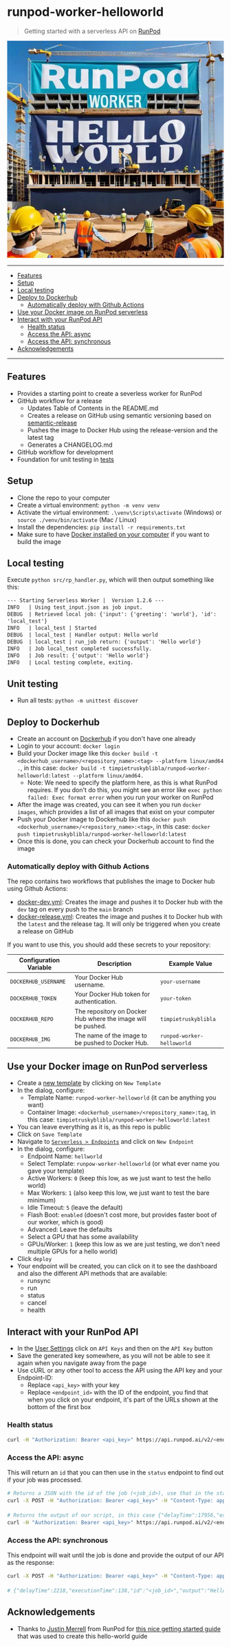# runpod-worker-helloworld

> Getting started with a serverless API on [RunPod](https://www.runpod.io/)

<p align="center">
  <img src="assets/construction_site_with_banner_reading_runpod_worker_hello_world.jpg" title="Construction site with a large banner that reads RunPod Worker Hello World RunPod Worker" />
</p>

---

<!-- toc -->

- [Features](#features)
- [Setup](#setup)
- [Local testing](#local-testing)
- [Deploy to Dockerhub](#deploy-to-dockerhub)
  * [Automatically deploy with Github Actions](#automatically-deploy-with-github-actions)
- [Use your Docker image on RunPod serverless](#use-your-docker-image-on-runpod-serverless)
- [Interact with your RunPod API](#interact-with-your-runpod-api)
  * [Health status](#health-status)
  * [Access the API: async](#access-the-api-async)
  * [Access the API: synchronous](#access-the-api-synchronous)
- [Acknowledgements](#acknowledgements)

<!-- tocstop -->

---

## Features

* Provides a starting point to create a severless worker for RunPod
* GitHub workflow for a release
  * Updates Table of Contents in the README.md
  * Creates a release on GitHub using semantic versioning based on [semantic-release](https://semantic-release.gitbook.io)
  * Pushes the image to Docker Hub using the release-version and the latest tag
  * Generates a CHANGELOG.md
* GitHub workflow for development
* Foundation for unit testing in [tests](/tests)


## Setup

* Clone the repo to your computer
* Create a virtual environment: `python -m venv venv`
* Activate the virtual environment: `.\venv\Scripts\activate` (Windows) or `source ./venv/bin/activate` (Mac / Linux)
* Install the dependencies: `pip install -r requirements.txt`
* Make sure to have [Docker installed on your computer](https://www.docker.com/get-started/) if you want to build the image

## Local testing

Execute `python src/rp_handler.py`, which will then output something like this:

```
--- Starting Serverless Worker |  Version 1.2.6 ---
INFO   | Using test_input.json as job input.
DEBUG  | Retrieved local job: {'input': {'greeting': 'world'}, 'id': 'local_test'}
INFO   | local_test | Started
DEBUG  | local_test | Handler output: Hello world
DEBUG  | local_test | run_job return: {'output': 'Hello world'}
INFO   | Job local_test completed successfully.
INFO   | Job result: {'output': 'Hello world'}
INFO   | Local testing complete, exiting.
```

## Unit testing

- Run all tests: `python -m unittest discover`

## Deploy to Dockerhub

* Create an account on [Dockerhub](https://hub.docker.com/) if you don't have one already
* Login to your account: `docker login`
* Build your Docker image like this `docker build -t <dockerhub_username>/<repository_name>:<tag> --platform linux/amd64 .`, in this case: `docker build -t timpietruskyblibla/runpod-worker-helloworld:latest --platform linux/amd64.`
  * Note: We need to specify the platform here, as this is what RunPod requires. If you don't do this, you might see an error like `exec python failed: Exec format error` when you run your worker on RunPod
* After the image was created, you can see it when you run `docker images`, which provides a list of all images that exist on your computer
* Push your Docker image to Dockerhub like this `docker push <dockerhub_username>/<repository_name>:<tag>`, in this case: `docker push timpietruskyblibla/runpod-worker-helloworld:latest`
* Once this is done, you can check your Dockerhub account to find the image

### Automatically deploy with Github Actions

The repo contains two workflows that publishes the image to Docker hub using Github Actions:

* [docker-dev.yml](.github/workflows/docker-dev.yml): Creates the image and pushes it to Docker hub with the `dev` tag on every push to the `main` branch
* [docker-release.yml](.github/workflows/docker-release.yml): Creates the image and pushes it to Docker hub with the `latest` and the release tag. It will only be triggered when you create a release on GitHub

If you want to use this, you should add these secrets to your repository:

| Configuration Variable | Description                                                  | Example Value              |
| ---------------------- | ------------------------------------------------------------ | -------------------------- |
| `DOCKERHUB_USERNAME`   | Your Docker Hub username.                                    | `your-username`            |
| `DOCKERHUB_TOKEN`      | Your Docker Hub token for authentication.                    | `your-token`               |
| `DOCKERHUB_REPO`       | The repository on Docker Hub where the image will be pushed. | `timpietruskyblibla`       |
| `DOCKERHUB_IMG`        | The name of the image to be pushed to Docker Hub.            | `runpod-worker-helloworld` |

## Use your Docker image on RunPod serverless

* Create a [new template](https://runpod.io/console/serverless/user/templates) by clicking on `New Template` 
* In the dialog, configure:
  * Template Name: `runpod-worker-helloworld` (it can be anything you want)
  * Container Image: `<dockerhub_username>/<repository_name>:tag`, in this case: `timpietruskyblibla/runpod-worker-helloworld:latest`
* You can leave everything as it is, as this repo is public
* Click on `Save Template`
* Navigate to [`Serverless > Endpoints`](https://www.runpod.io/console/serverless/user/endpoints) and click on `New Endpoint`
* In the dialog, configure:
  * Endpoint Name: `hellworld`
  * Select Template: `runpow-worker-helloworld` (or what ever name you gave your template)
  * Active Workers: `0` (keep this low, as we just want to test the hello world)
  * Max Workers: `1` (also keep this low, we just want to test the bare minimum)
  * Idle Timeout: `5` (leave the default)
  * Flash Boot: `enabled` (doesn't cost more, but provides faster boot of our worker, which is good)
  * Advanced: Leave the defaults
  * Select a GPU that has some availability
  * GPUs/Worker: `1` (keep this low as we are just testing, we don't need multiple GPUs for a hello world)
* Click `deploy`
* Your endpoint will be created, you can click on it to see the dashboard and also the different API methods that are available:
  * runsync
  * run
  * status
  * cancel
  * health

## Interact with your RunPod API

* In the [User Settings](https://www.runpod.io/console/serverless/user/settings) click on `API Keys` and then on the `API Key` button
* Save the generated key somewhere, as you will not be able to see it again when you navigate away from the page
* Use cURL or any other tool to access the API using the API key and your Endpoint-ID:
  * Replace `<api_key>` with your key
  * Replace `<endpoint_id>` with the ID of the endpoint, you find that when you click on your endpoint, it's part of the URLs shown at the bottom of the first box

### Health status

```bash
curl -H "Authorization: Bearer <api_key>" https://api.runpod.ai/v2/<endpoint_id>/health
```

### Access the API: async

This will return an `id` that you can then use in the `status` endpoint to find out if your job was processed. 

```bash
# Returns a JSON with the id of the job (<job_id>), use that in the status endpoint
curl -X POST -H "Authorization: Bearer <api_key>" -H "Content-Type: application/json" -d '{"input": {"greeting": "world"}}' https://api.runpod.ai/v2/<endpoint_id>/run

# Returns the output of our script, in this case {"delayTime":17956,"executionTime":137,"id":"<job_id>","output":"Hello world","status":"COMPLETED"}
curl -H "Authorization: Bearer <api_key>" https://api.runpod.ai/v2/<endpoint_id>/status/<job_id>
```

### Access the API: synchronous

This endpoint will wait until the job is done and provide the output of our API as the response:

```bash
curl -X POST -H "Authorization: Bearer <api_key>" -H "Content-Type: application/json" -d '{"input": {"greeting": "world"}}' https://api.runpod.ai/v2/<endpoint_id>/runsync

# {"delayTime":2218,"executionTime":138,"id":"<job_id>","output":"Hello world","status":"COMPLETED"}
```


## Acknowledgements

* Thanks to [Justin Merrell](https://github.com/justinmerrell) from RunPod for [this nice getting started guide](https://blog.runpod.io/serverless-create-a-basic-api/) that was used to create this hello-world guide
